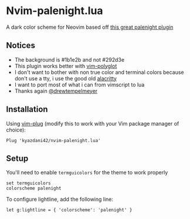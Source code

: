 # Nvim-palenight.lua
<!-- ![nvim-palenight.lua][screenshot] -->

A dark color scheme for Neovim based off [this great palenight plugin](https://github.com/drewtempelmeyer/palenight.vim)

## Notices

- The background is #1b1e2b and not #292d3e
- This plugin works better with [vim-polyglot](https://github.com/sheerun/vim-polyglot)
- I don't want to bother with non true color and terminal colors because don't use a tty, i use the good old [alacritty](https://github.com/alacritty/alacritty)
- I want to port most of what i can from vimscript to lua
- Thanks again [@drewtempelmeyer](https://github.com/drewtempelmeyer)

## Installation
Using [vim-plug](https://github.com/junegunn/vim-plug) (modify this to work with your Vim package manager of choice):

```vim
Plug 'kyazdani42/nvim-palenight.lua'
```

## Setup 

You'll need to enable `termguicolors` for the theme to work properly
```vim
set termguicolors
colorscheme palenight
```

To configure lightline, add the following line:
```vim
let g:lightline = { 'colorscheme': 'palenight' }
```

<!-- Italics will be enabled by default, if you wan't to remove them -->
<!-- ```vim -->
<!-- let g:nvim_palenight_italics=0 -->
<!-- ``` -->
